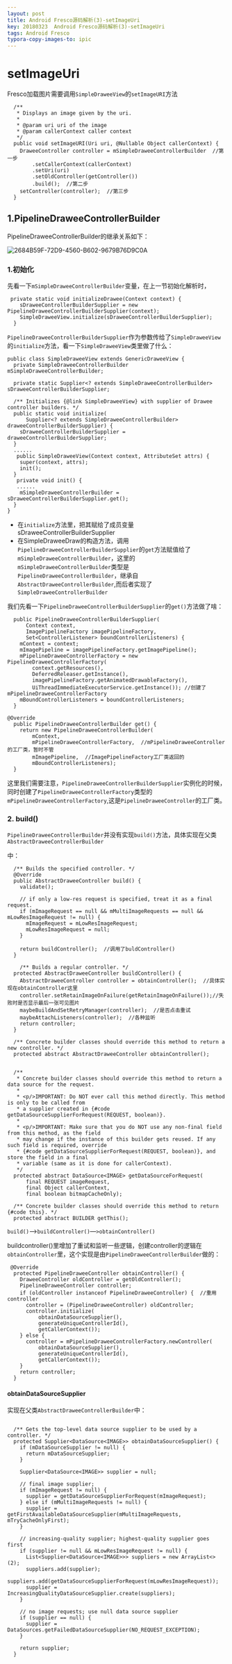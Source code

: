 ```yaml
---
layout: post
title: Android Fresco源码解析(3)-setImageUri
key: 20180323  Android Fresco源码解析(3)-setImageUri
tags: Android Fresco
typora-copy-images-to: ipic
---
```


# setImageUri

Fresco加载图片需要调用`SimpleDraweeView`的`setImageURI`方法

<!--more-->

```
  /**
   * Displays an image given by the uri.
   *
   * @param uri uri of the image
   * @param callerContext caller context
   */
  public void setImageURI(Uri uri, @Nullable Object callerContext) {
    DraweeController controller = mSimpleDraweeControllerBuilder  //第一步
        .setCallerContext(callerContext)
        .setUri(uri)
        .setOldController(getController())
        .build();  //第二步
    setController(controller);  //第三步
  }
```

## 1.PipelineDraweeControllerBuilder

PipelineDraweeControllerBuilder的继承关系如下：

![2684B59F-72D9-4560-B602-9679B76D9C0A](http://oon96myva.bkt.clouddn.com/md/nkqt4.png)

### 1.初始化

先看一下`mSimpleDraweeControllerBuilder`变量，在上一节初始化解析时，

```
 private static void initializeDrawee(Context context) {
    sDraweeControllerBuilderSupplier = new PipelineDraweeControllerBuilderSupplier(context);
    SimpleDraweeView.initialize(sDraweeControllerBuilderSupplier);
  }
```

`PipelineDraweeControllerBuilderSupplier`作为参数传给了`SimpleDraweeView`的`initialize`方法，看一下`SimpleDraweeView`类里做了什么：

```
public class SimpleDraweeView extends GenericDraweeView {
  private SimpleDraweeControllerBuilder mSimpleDraweeControllerBuilder;

  private static Supplier<? extends SimpleDraweeControllerBuilder> sDraweeControllerBuilderSupplier;

  /** Initializes {@link SimpleDraweeView} with supplier of Drawee controller builders. */
  public static void initialize(
      Supplier<? extends SimpleDraweeControllerBuilder> draweeControllerBuilderSupplier) {
    sDraweeControllerBuilderSupplier = draweeControllerBuilderSupplier;
  }
  ......
   public SimpleDraweeView(Context context, AttributeSet attrs) {
    super(context, attrs);
    init();
  }
   private void init() {
   ......
    mSimpleDraweeControllerBuilder = sDraweeControllerBuilderSupplier.get();
  }
}
```



- 在`initialize`方法里，把其赋给了成员变量sDraweeControllerBuilderSupplier
- 在SimpleDraweeDraw的构造方法，调用`PipelineDraweeControllerBuilderSupplier`的`get`方法赋值给了`mSimpleDraweeControllerBuilder`，这里的`mSimpleDraweeControllerBuilder`类型是`PipelineDraweeControllerBuilder`，继承自`AbstractDraweeControllerBuilder`,而后者实现了`SimpleDraweeControllerBuilder`

我们先看一下`PipelineDraweeControllerBuilderSupplier`的`get()`方法做了啥：

```
  public PipelineDraweeControllerBuilderSupplier(
      Context context,
      ImagePipelineFactory imagePipelineFactory,
      Set<ControllerListener> boundControllerListeners) {
    mContext = context;
    mImagePipeline = imagePipelineFactory.getImagePipeline();
    mPipelineDraweeControllerFactory = new PipelineDraweeControllerFactory(
        context.getResources(),
        DeferredReleaser.getInstance(),
        imagePipelineFactory.getAnimatedDrawableFactory(),
        UiThreadImmediateExecutorService.getInstance()); //创建了mPipelineDraweeControllerFactory
    mBoundControllerListeners = boundControllerListeners;
  }

@Override
  public PipelineDraweeControllerBuilder get() {
    return new PipelineDraweeControllerBuilder(
        mContext,
        mPipelineDraweeControllerFactory,  //mPipelineDraweeController的工厂类，暂时不管
        mImagePipeline,  //ImagePipelineFactory工厂类返回的
        mBoundControllerListeners);
  }
```

这里我们需要注意，`PipelineDraweeControllerBuilderSupplier`实例化的时候，同时创建了`PipelineDraweeControllerFactory`类型的`mPipelineDraweeControllerFactory`,这是`PipelineDraweeController`的工厂类。

### 2. build()

`PipelineDraweeControllerBuilder`并没有实现`build()`方法，具体实现在父类`AbstractDraweeControllerBuilder`

中：

```
  /** Builds the specified controller. */
  @Override
  public AbstractDraweeController build() {
    validate();

    // if only a low-res request is specified, treat it as a final request.
    if (mImageRequest == null && mMultiImageRequests == null && mLowResImageRequest != null) {
      mImageRequest = mLowResImageRequest;
      mLowResImageRequest = null;
    }

    return buildController();  //调用了buldController()
  }

    /** Builds a regular controller. */
  protected AbstractDraweeController buildController() {
    AbstractDraweeController controller = obtainController();  //具体实现在obtainController这里
    controller.setRetainImageOnFailure(getRetainImageOnFailure());//失败时是否显示最后一张可见图片
    maybeBuildAndSetRetryManager(controller);  //是否点击重试
    maybeAttachListeners(controller);  //各种监听
    return controller;
  }

  /** Concrete builder classes should override this method to return a new controller. */
  protected abstract AbstractDraweeController obtainController();


  /**
   * Concrete builder classes should override this method to return a data source for the request.
   *
   * <p/>IMPORTANT: Do NOT ever call this method directly. This method is only to be called from
   * a supplier created in {#code getDataSourceSupplierForRequest(REQUEST, boolean)}.
   *
   * <p/>IMPORTANT: Make sure that you do NOT use any non-final field from this method, as the field
   * may change if the instance of this builder gets reused. If any such field is required, override
   * {#code getDataSourceSupplierForRequest(REQUEST, boolean)}, and store the field in a final
   * variable (same as it is done for callerContext).
   */
  protected abstract DataSource<IMAGE> getDataSourceForRequest(
      final REQUEST imageRequest,
      final Object callerContext,
      final boolean bitmapCacheOnly);

  /** Concrete builder classes should override this method to return {#code this}. */
  protected abstract BUILDER getThis();
```

`build()`—>`buildController()`—`>obtainController()`

buildcontroller()里增加了重试和监听一些逻辑，创建controller的逻辑在`obtainController`里，这个实现是由`PipelineDraweeControllerBuilder`做的：

```
 @Override
  protected PipelineDraweeController obtainController() {
    DraweeController oldController = getOldController();
    PipelineDraweeController controller;
    if (oldController instanceof PipelineDraweeController) {  //重用controller
      controller = (PipelineDraweeController) oldController;
      controller.initialize(
          obtainDataSourceSupplier(),
          generateUniqueControllerId(),
          getCallerContext());
    } else {
      controller = mPipelineDraweeControllerFactory.newController(
          obtainDataSourceSupplier(),
          generateUniqueControllerId(),
          getCallerContext());
    }
    return controller;
  }
```

#### obtainDataSourceSupplier

实现在父类`AbstractDraweeControllerBuilder`中：

```

  /** Gets the top-level data source supplier to be used by a controller. */
  protected Supplier<DataSource<IMAGE>> obtainDataSourceSupplier() {
    if (mDataSourceSupplier != null) {
      return mDataSourceSupplier;
    }

    Supplier<DataSource<IMAGE>> supplier = null;

    // final image supplier;
    if (mImageRequest != null) {
      supplier = getDataSourceSupplierForRequest(mImageRequest);
    } else if (mMultiImageRequests != null) {
      supplier = getFirstAvailableDataSourceSupplier(mMultiImageRequests, mTryCacheOnlyFirst);
    }

    // increasing-quality supplier; highest-quality supplier goes first
    if (supplier != null && mLowResImageRequest != null) {
      List<Supplier<DataSource<IMAGE>>> suppliers = new ArrayList<>(2);
      suppliers.add(supplier);
      suppliers.add(getDataSourceSupplierForRequest(mLowResImageRequest));
      supplier = IncreasingQualityDataSourceSupplier.create(suppliers);
    }

    // no image requests; use null data source supplier
    if (supplier == null) {
      supplier = DataSources.getFailedDataSourceSupplier(NO_REQUEST_EXCEPTION);
    }

    return supplier;
  }
```
